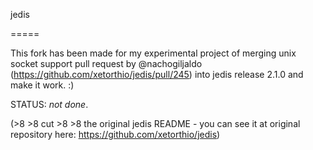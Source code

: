 jedis

=====

This fork has been made for my experimental project of merging unix socket support pull request by @nachogiljaldo (https://github.com/xetorthio/jedis/pull/245) into jedis release 2.1.0 and make it work. :)

STATUS: *not done*.


(>8 >8 cut >8 >8 the original jedis README - you can see it at original repository here: https://github.com/xetorthio/jedis)
